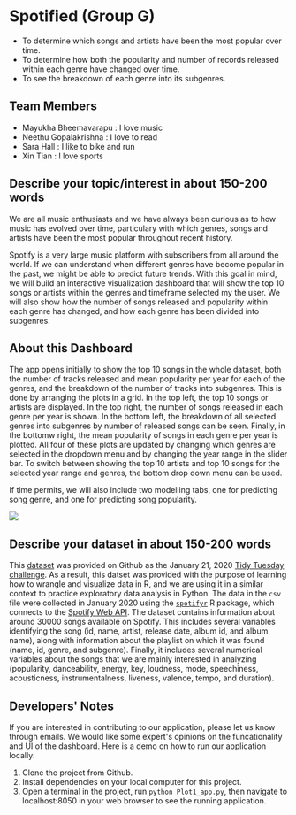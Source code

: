 # Spotified (Group G)

- To determine which songs and artists have been the most popular over time. 
- To determine how both the popularity and number of records released within each genre have changed over time. 
- To see the breakdown of each genre into its subgenres. 

## Team Members

- Mayukha Bheemavarapu : I love music
- Neethu Gopalakrishna : I love to read
- Sara Hall : I like to bike and run
- Xin Tian : I love sports

## Describe your topic/interest in about 150-200 words

We are all music enthusiasts and we have always been curious as to how music has evolved over time, particulary with which genres, songs and artists have been the most popular throughout recent history. 

Spotify is a very large music platform with subscribers from all around the world. If we can understand when different genres have become popular in the past, we might be able to predict future trends. With this goal in mind, we will build an interactive visualization dashboard that will show the top 10 songs or artists within the genres and timeframe selected my the user. We will also show how the number of songs released and popularity within each genre has changed, and how each genre has been divided into subgenres.

## About this Dashboard

The app opens initially to show the top 10 songs in the whole dataset, both the number of tracks released and mean popularity per year for each of the genres, and the breakdown of the number of tracks into subgenres. This is done by arranging the plots in a grid. In the top left, the top 10 songs or artists are displayed. In the top right, the number of songs released in each genre per year is shown. In the bottom left, the breakdown of all selected genres into subgenres by number of released songs can be seen. Finally, in the bottomw right, the mean popularity of songs in each genre per year is plotted. All four of these plots are updated by changing which genres are selected in the dropdown menu and by changing the year range in the slider bar. To switch between showing the top 10 artists and top 10 songs for the selected year range and genres, the bottom drop down menu can be used. 

If time permits, we will also include two modelling tabs, one for predicting song genre, and one for predicting song popularity. 

![](assets/prototype.gif)

## Describe your dataset in about 150-200 words

This [dataset](https://github.com/rfordatascience/tidytuesday/tree/master/data/2020/2020-01-21) was provided on Github as the January 21, 2020 [Tidy Tuesday challenge](https://|github.com/rfordatascience/tidytuesday). As a result, this datset was provided with the purpose of learning how to wrangle and visualize data in R, and we are using it in a similar context to practice exploratory data analysis in Python. The data in the `csv` file were collected in January 2020 using the [`spotifyr`](https://www.rcharlie.com/spotifyr/) R package, which connects to the [Spotify Web API](https://developer.spotify.com/documentation/web-api/). The dataset contains information about around 30000 songs available on Spotify. This includes several variables identifying the song (id, name, artist, release date, album id, and album name), along with information about the playlist on which it was found (name, id, genre, and subgenre). Finally, it includes several numerical variables about the songs that we are mainly interested in analyzing (popularity, danceability, energy, key, loudness, mode, speechiness, acousticness, instrumentalness, liveness, valence, tempo, and duration). 

## Developers' Notes

If you are interested in contributing to our application, please let us know through emails. We would like some expert's opinions on the funcationality and UI of the dashboard. Here is a demo on how to run our application locally:

1. Clone the project from Github.
2. Install dependencies on your local computer for this project.
3. Open a terminal in the project, run `python Plot1_app.py`, then navigate to localhost:8050 in your web browser to see the running application.
